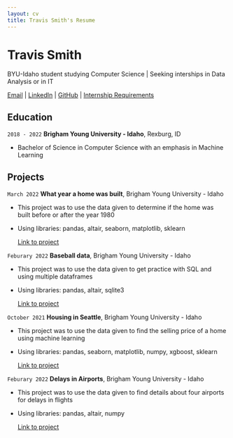 ```yaml
---
layout: cv
title: Travis Smith's Resume
---
```

# Travis Smith
BYU-Idaho student studying Computer Science | Seeking interships in Data Analysis or in IT

<div id='webaddress'>
<a href='smi16037@byui.edu'>Email</a>
| <a href='https://www.linkedin.com/in/travis-jon-smith/'>LinkedIn</a>
| <a href='https://github.com/travis7smith'>GitHub</a>
| <a href='https://www.byui.edu/career/students/internships/requirements'>Internship Requirements</a>
</div>

## Education

`2018 - 2022`
__Brigham Young University - Idaho__, Rexburg, ID
- Bachelor of Science in Computer Science with an emphasis in Machine Learning

## Projects

`March 2022`
__What year a home was built__, Brigham Young University - Idaho
- This project was to use the data given to determine if the home was built before or after the year 1980
- Using libraries: pandas, altair, seaborn, matplotlib, sklearn

  [Link to project](https://github.com/travis7smith/data_science_projects/blob/main/homes_yr_built.html)

`Feburary 2022`
__Baseball data__, Brigham Young University - Idaho
- This project was to use the data given to get practice with SQL and using multiple dataframes
- Using libraries: pandas, altair, sqlite3

  [Link to project](https://github.com/travis7smith/data_science_projects/blob/main/SQL.html)

`October 2021`
__Housing in Seattle__, Brigham Young University - Idaho
- This project was to use the data given to find the selling price of a home using machine learning
- Using libraries: pandas, seaborn, matplotlib, numpy, xgboost, sklearn

  [Link to project](https://github.com/travis7smith/data_science_projects/blob/main/house_seattle.html)

`Feburary 2022`
__Delays in Airports__, Brigham Young University - Idaho
- This project was to use the data given to find details about four airports for delays in flights
- Using libraries: pandas, altair, numpy

  [Link to project](https://htmlpreview.github.io/?https://github.com/travis7smith/data_science_projects/blob/main/airport.html)

<!--
<details>
  <summary>Click to expand!</summary>
  
  [Link to project]('https://github.com/travis7smith/data_science_projects/blob/main/homes_yr_built.html')
  
  ![image]('https://github.com/travis7smith/data_science_projects/blob/main/project4.png')

</details>
-->